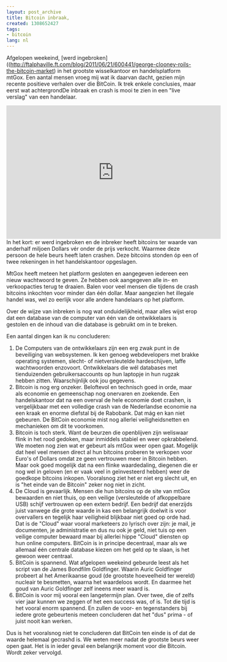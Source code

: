 ```yaml
---
layout: post_archive
title: Bitcoin inbraak,
created: 1308652427
tags:
- bitcoin
lang: nl
---
```


Afgelopen weekeind, [werd ingebroken]((http://ftalphaville.ft.com/blog/2011/06/21/600441/george-clooney-roils-the-bitcoin-market) in het grootste wisselkantoor en handelsplatform mtGox. Een aantal mensen vroeg mij wat ik daarvan dacht, gezien mijn recente positieve verhalen over die BitCoin. Ik trek enkele conclusies, maar eerst wat achtergrondDe inbraak en crash is mooi te zien in een "live verslag" van een handelaar.
<iframe width="560" height="349" src="http://www.youtube.com/embed/T1X6qQt9ONg" frameborder="0" allowfullscreen></iframe>
In het kort: er werd ingebroken en de inbreker heeft bitcoins ter waarde van anderhalf miljoen Dollars vér onder de prijs verkocht. Waarmee deze persoon de hele beurs heeft laten crashen. Deze bitcoins stonden óp een of twee rekeningen in het handelskantoor opgeslagen.

MtGox heeft meteen het platform gesloten en aangegeven iedereen een nieuw wachtwoord te geven. Ze hebben ook aangegeven alle in- en verkoopacties terug te draaien. Balen voor veel mensen die tijdens de crash bitcoins inkochten voor minder dan één dollar. Maar aangezien het illegale handel was, wel zo eerlijk voor alle andere handelaars op het platform.

Over de wijze van inbreken is nog wat onduidelijkheid, maar alles wijst erop dat een database van de computer van één van de ontwikkelaars is gestolen en de inhoud van die database is gebruikt om in te breken.

Een aantal dingen kan ik nu concluderen:
1. De Computers van de ontwikkelaars zijn een erg zwak punt in de beveiliging van websystemen. Ik ken genoeg webdevelopers met brakke operating systemen, slecht- of nietversleutelde hardeschijven, laffe wachtwoorden enzovoort. Ontwikkelaars die wél databases met tienduizenden gebruikersaccounts op hun laptopje in hun rugzak hebben zitten. Waarschijnlijk ook jou gegevens.
2. Bitcoin is nog erg onzeker. Beloftevol en technisch goed in orde, maar als economie en gemeenschap nog onervaren en zoekende. Een handelskantoor dat na een overval de hele economie doet crashen, is vergelijkbaar met een volledige crash van de Nederlandse economie na een kraak en enorme diefstal bij de Rabobank. Dat mág en kan niet gebeuren. De BitCoin economie mist nog allerlei veiligheidsnetten en mechanieken om dit te voorkomen.
3. Bitcoin is toch sterk. Want de beurzen die openblijven zijn weliswaar flink in het rood gedoken, maar inmiddels stabiel en weer opkrabbelend. We moeten nog zien wat er gebeurt als mtGox weer open gaat. Mogelijk dat heel veel mensen direct al hun bitcoins proberen te verkopen voor Euro's of Dollars omdat ze geen vertrouwen meer in Bitcoin hebben. Maar ook goed mogelijk dat na een flinke waardedaling, diegenen die er nog wel in geloven (en er vaak veel in geïnvesteerd hebben) weer de goedkope bitcoins inkopen. Vooralsnog ziet het er niet erg slecht uit, en is "het einde van de Bitcoin" zeker nog niet in zicht.
4. De Cloud is gevaarlijk. Mensen die hun bitcoins op de site van mtGox bewaarden en niet thuis, op een veilige (versleutelde of afkoppelbare USB) schijf vertrouwen op een extern bedrijf. Een bedrijf dat enerzijds juist vanwege die grote waarde in kas een belangrijk doelwit is voor overvallers en tegelijk haar veiligheid blijkbaar niet goed op orde had. Dat is de "Cloud" waar vooral marketeers zo lyrisch over zijn: je mail, je documenten, je administratie en dus nu ook je geld, niet tuis op een veilige computer bewaard maar bij allerlei hippe "Cloud" diensten op hun online computers. BitCoin is in principe decentraal, maar als we allemaal één centrale database kiezen om het geld op te slaan, is het gewoon weer centraal.
5. BitCoin is spannend. Wat afgelopen weekeind gebeurde leest als het script van de James Bondfilm Goldfinger. Waarin Auric Goldfinger probeert al het Amerikaanse goud (de grootste hoeveelheid ter wereld) nucleair te besmetten, waarna het waardeloos wordt. En daarmee het goud van Auric Goldfinger zelf ineens meer waard is.
6. BitCoin is voor mij vooral een langetermijn plan. Over twee, die of zelfs vier jaar kunnen we zeggen of het een success was, of is. Tot die tijd is het vooral enorm spannend. En zullen de voor- en tegenstanders bij iedere grote gebeurtenis meteen concluderen dat het "dus" prima - of juist nooit kan werken.

Dus is het vooralsnog niet te concluderen dat BitCoin ten einde is of dat de waarde helemaal gecrashd is. We weten meer nadat de grootste beurs weer open gaat. Het is in ieder geval een belangrijk moment voor die Bitcoin. Wordt zeker vervolgd.
